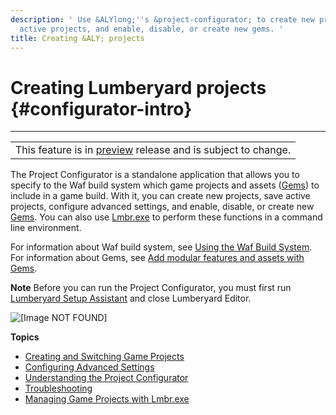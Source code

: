 ```yaml
---
description: ' Use &ALYlong;''s &project-configurator; to create new projects, save
  active projects, and enable, disable, or create new gems. '
title: Creating &ALY; projects
---
```

# Creating Lumberyard projects {#configurator-intro}


****

|  |
| --- |
| This feature is in [preview](/docs/userguide/ly-glos-chap#preview) release and is subject to change\.  |

The Project Configurator is a standalone application that allows you to specify to the Waf build system which game projects and assets \([Gems](/docs/userguide/gems/builtin/s.md)\) to include in a game build\. With it, you can create new projects, save active projects, configure advanced settings, and enable, disable, or create new [Gems](/docs/userguide/gems/builtin/s.md)\. You can also use [Lmbr\.exe](/docs/userguide/lmbr-exe.md) to perform these functions in a command line environment\.

For information about Waf build system, see [Using the Waf Build System](/docs/userguide/waf/intro.md)\. For information about Gems, see [Add modular features and assets with Gems](/docs/userguide/gems/builtin/s.md)\.

**Note**
Before you can run the Project Configurator, you must first run [Lumberyard Setup Assistant](/docs/userguide/lumberyard-launcher-using.md) and close Lumberyard Editor\.

![\[Image NOT FOUND\]](/images/userguide/configurator/setup/ui-project-configurator-1.25.png)

**Topics**
+ [Creating and Switching Game Projects](/docs/userguide/configurator/projects.md)
+ [Configuring Advanced Settings](/docs/userguide/configurator/advanced.md)
+ [Understanding the Project Configurator](/docs/userguide/configurator/how-it-works.md)
+ [Troubleshooting](/docs/userguide/configurator/debugging.md)
+ [Managing Game Projects with Lmbr\.exe](/docs/userguide/lmbr-exe.md)